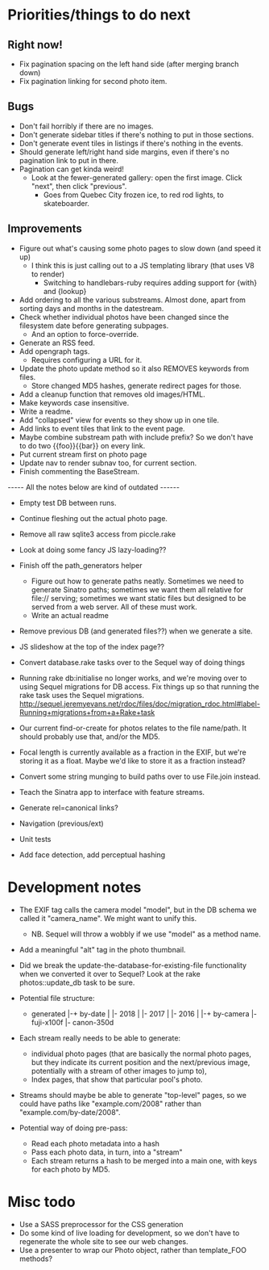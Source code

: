 # Priorities/things to do next 

## Right now! 

- Fix pagination spacing on the left hand side (after merging branch down) 
- Fix pagination linking for second photo item.

## Bugs
- Don't fail horribly if there are no images.
- Don't generate sidebar titles if there's nothing to put in those sections. 
- Don't generate event tiles in listings if there's nothing in the events. 
- Should generate left/right hand side margins, even if there's no pagination link to put in there.
- Pagination can get kinda weird! 
  - Look at the fewer-generated gallery: open the first image. Click "next", then click "previous". 
    - Goes from Quebec City frozen ice, to red rod lights, to skateboarder. 


## Improvements

- Figure out what's causing some photo pages to slow down (and speed it up)
  - I think this is just calling out to a JS templating library (that uses V8 to render)
    - Switching to handlebars-ruby requires adding support for {with} and {lookup}
- Add ordering to all the various substreams. Almost done, apart from sorting days and months in the datestream.
- Check whether individual photos have been changed since the filesystem date before generating subpages.
  - And an option to force-override.
- Generate an RSS feed.
- Add opengraph tags.
  - Requires configuring a URL for it.
- Update the photo update method so it also REMOVES keywords from files.
  - Store changed MD5 hashes, generate redirect pages for those.
- Add a cleanup function that removes old images/HTML.
- Make keywords case insensitive.
- Write a readme.
- Add "collapsed" view for events so they show up in one tile. 
- Add links to event tiles that link to the event page.
- Maybe combine substream path with include prefix? So we don't have to do two {{foo}}{{bar}} on every link.
- Put current stream first on photo page
- Update nav to render subnav too, for current section.
- Finish commenting the BaseStream.


----- All the notes below are kind of outdated ------

- Empty test DB between runs. 

- Continue fleshing out the actual photo page.
- Remove all raw sqlite3 access from piccle.rake
- Look at doing some fancy JS lazy-loading??
- Finish off the path_generators helper
  - Figure out how to generate paths neatly. Sometimes we need to generate Sinatro paths; sometimes we want them all relative for file:// serving; sometimes we want static files but designed to be served from a web server. 
    All of these must work. 
  - Write an actual readme

- Remove previous DB (and generated files??) when we generate a site.

- JS slideshow at the top of the index page??
- Convert database.rake tasks over to the Sequel way of doing things
- Running rake db:initialise no longer works, and we're moving over to using Sequel migrations for DB access. Fix things up so that running the rake task uses the Sequel migrations. http://sequel.jeremyevans.net/rdoc/files/doc/migration_rdoc.html#label-Running+migrations+from+a+Rake+task
- Our current find-or-create for photos relates to the file name/path. It should probably use that, and/or the MD5. 
- Focal length is currently available as a fraction in the EXIF, but we're storing it as a float. Maybe we'd like to store it as a fraction instead?
- Convert some string munging to build paths over to use File.join instead.
- Teach the Sinatra app to interface with feature streams.
- Generate rel=canonical links?
- Navigation (previous/ext)
- Unit tests
- Add face detection, add perceptual hashing


# Development notes

- The EXIF tag calls the camera model "model", but in the DB schema we called it "camera_name". We might want to unify this.
  - NB. Sequel will throw a wobbly if we use "model" as a method name.
- Add a meaningful "alt" tag in the photo thumbnail.
- Did we break the update-the-database-for-existing-file functionality when we converted it over to Sequel? Look at the rake photos::update_db task to be sure.

- Potential file structure: 

  + generated
  |-+ by-date
  | |- 2018
  | |- 2017
  | |- 2016
  |
  |-+ by-camera
    |- fuji-x100f
    |- canon-350d

- Each stream really needs to be able to generate:
  - individual photo pages (that are basically the normal photo pages, but they indicate its current position and the next/previous image, potentially with a stream of other images to jump to), 
  - Index pages, that show that particular pool's photo. 
- Streams should maybe be able to generate "top-level" pages, so we could have paths like "example.com/2008" rather than "example.com/by-date/2008".

- Potential way of doing pre-pass: 
  - Read each photo metadata into a hash
  - Pass each photo data, in turn, into a "stream" 
  - Each stream returns a hash to be merged into a main one, with keys for each photo by MD5.

# Misc todo
- Use a SASS preprocessor for the CSS generation
- Do some kind of live loading for development, so we don't have to regenerate the whole site to see our web changes. 
- Use a presenter to wrap our Photo object, rather than template_FOO methods?
